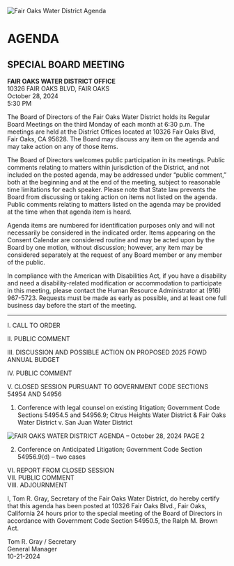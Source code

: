 <!-- Page 1 -->
![Fair Oaks Water District Agenda](https://www.example.com/image.png)

# AGENDA
## SPECIAL BOARD MEETING

**FAIR OAKS WATER DISTRICT OFFICE**  
10326 FAIR OAKS BLVD, FAIR OAKS  
October 28, 2024  
5:30 PM

The Board of Directors of the Fair Oaks Water District holds its Regular Board Meetings on the third Monday of each month at 6:30 p.m. The meetings are held at the District Offices located at 10326 Fair Oaks Blvd, Fair Oaks, CA 95628. The Board may discuss any item on the agenda and may take action on any of those items.

The Board of Directors welcomes public participation in its meetings. Public comments relating to matters within jurisdiction of the District, and not included on the posted agenda, may be addressed under “public comment,” both at the beginning and at the end of the meeting, subject to reasonable time limitations for each speaker. Please note that State law prevents the Board from discussing or taking action on items not listed on the agenda. Public comments relating to matters listed on the agenda may be provided at the time when that agenda item is heard.

Agenda items are numbered for identification purposes only and will not necessarily be considered in the indicated order. Items appearing on the Consent Calendar are considered routine and may be acted upon by the Board by one motion, without discussion; however, any item may be considered separately at the request of any Board member or any member of the public.

In compliance with the American with Disabilities Act, if you have a disability and need a disability-related modification or accommodation to participate in this meeting, please contact the Human Resource Administrator at (916) 967-5723. Requests must be made as early as possible, and at least one full business day before the start of the meeting.

---

I. CALL TO ORDER

II. PUBLIC COMMENT

III. DISCUSSION AND POSSIBLE ACTION ON PROPOSED 2025 FOWD ANNUAL BUDGET

IV. PUBLIC COMMENT

V. CLOSED SESSION PURSUANT TO GOVERNMENT CODE SECTIONS 54954 AND 54956  
1. Conference with legal counsel on existing litigation; Government Code Sections 54954.5 and 54956.9; Citrus Heights Water District & Fair Oaks Water District v. San Juan Water District
<!-- Page 2 -->
![FAIR OAKS WATER DISTRICT AGENDA – October 28, 2024 PAGE 2](https://via.placeholder.com/993x768.png?text=FAIR+OAKS+WATER+DISTRICT+AAGENDA+%E2%80%93+October+28%2C+2024+PAGE+2)

2. Conference on Anticipated Litigation; Government Code Section 54956.9(d) – two cases

VI. REPORT FROM CLOSED SESSION  
VII. PUBLIC COMMENT  
VIII. ADJOURNMENT  

I, Tom R. Gray, Secretary of the Fair Oaks Water District, do hereby certify that this agenda has been posted at 10326 Fair Oaks Blvd., Fair Oaks, California 24 hours prior to the special meeting of the Board of Directors in accordance with Government Code Section 54950.5, the Ralph M. Brown Act.

Tom R. Gray / Secretary  
General Manager  
10-21-2024  
